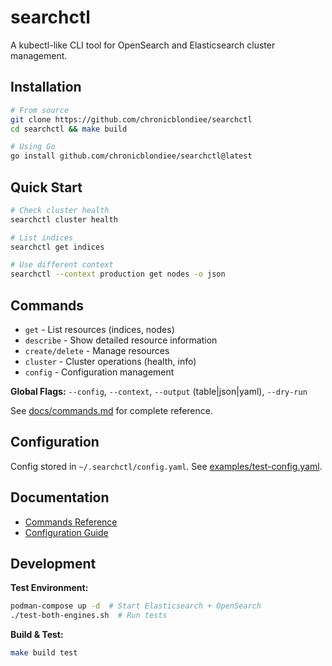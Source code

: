 # searchctl

A kubectl-like CLI tool for OpenSearch and Elasticsearch cluster management.

## Installation

```bash
# From source
git clone https://github.com/chronicblondiee/searchctl
cd searchctl && make build

# Using Go
go install github.com/chronicblondiee/searchctl@latest
```

## Quick Start

```bash
# Check cluster health
searchctl cluster health

# List indices
searchctl get indices

# Use different context
searchctl --context production get nodes -o json
```

## Commands

- `get` - List resources (indices, nodes)
- `describe` - Show detailed resource information  
- `create/delete` - Manage resources
- `cluster` - Cluster operations (health, info)
- `config` - Configuration management

**Global Flags:** `--config`, `--context`, `--output` (table|json|yaml), `--dry-run`

See [docs/commands.md](docs/commands.md) for complete reference.

## Configuration

Config stored in `~/.searchctl/config.yaml`. See [examples/test-config.yaml](examples/test-config.yaml).

## Documentation

- [Commands Reference](docs/commands.md)
- [Configuration Guide](docs/configuration.md)

## Development

**Test Environment:**
```bash
podman-compose up -d  # Start Elasticsearch + OpenSearch
./test-both-engines.sh  # Run tests
```

**Build & Test:**
```bash
make build test
```